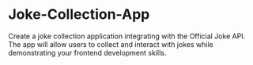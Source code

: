 # Joke-Collection-App
Create a joke collection application integrating with the Official Joke API. The app will allow users to collect and interact with jokes while demonstrating your frontend development skills.
